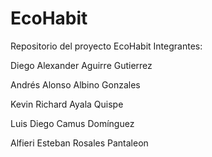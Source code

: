 # EcoHabit
Repositorio del proyecto EcoHabit
Integrantes:

Diego Alexander Aguirre Gutierrez

Andrés Alonso Albino Gonzales

Kevin Richard Ayala Quispe

Luis Diego Camus Domínguez

Alfieri Esteban Rosales Pantaleon
